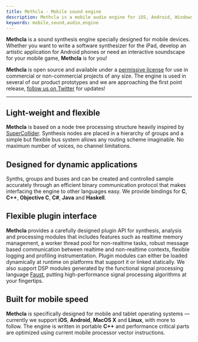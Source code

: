 ```yaml
---
title: Methcla - Mobile sound engine
description: Methcla is a mobile audio engine for iOS, Android, Windows and Linux.
keywords: mobile,sound,audio,engine
---
```

**Methcla** is a sound synthesis engine specially designed for mobile devices. Whether you want to write a software synthesizer for the iPad, develop an artistic application for Android phones or need an interactive soundscape for your mobile game, **Methcla** is for you!

**Methcla** is open source and available under a [permissive license](http://www.apache.org/licenses/LICENSE-2.0.html) for use in commercial or non-commercial projects of any size. The engine is used in several of our product prototypes and we are approaching the first point release, [follow us on Twitter](http://twitter.com/methcla) for updates!

<!-- Developed by [Stefan Kersten](http://twitter.com/kaoskorobase), longtime open source contributor ([SuperCollider](), [Faust]()) and one of the creators of the [PLAY](http://www.soundsonline.com/PLAY) sample engine, **Methcla** is the audio backend for our soundscape creation platform [hearhear.me](http://hearhear.me)
 -->

<hr>

## Light-weight and flexible

**Methcla** is based on a node tree processing structure heavily inspired by [SuperCollider](http://supercollider.sourceforge.net). Synthesis nodes are placed in a hierarchy of groups and a simple but flexible bus system allows any routing scheme imaginable. No maximum number of voices, no channel limitations.

## Designed for dynamic applications

Synths, groups and buses and can be created and controlled sample accurately through an efficient binary communication protocol that makes interfacing the engine to other languages easy. We provide bindings for **C**, **C++**, **Objective C**, **C#**, **Java** and **Haskell**.

## Flexible plugin interface

**Methcla** provides a carefully designed plugin API for synthesis, analysis and processing modules that includes features such as realtime memory management, a worker thread pool for non-realtime tasks, robust message based communication between realtime and non-realtime contexts, flexible logging and profiling instrumentation. Plugin modules can either be loaded dynamically at runtime on platforms that support it or linked statically. We also support DSP modules generated by the functional signal processing language [Faust](http://faust.grame.fr/), putting high-performance signal processing algorithms at your fingertips.

## Built for mobile speed

**Methcla** is specifically designed for mobile and tablet operating systems &mdash; currently we support **iOS**, **Android**, **MacOS X** and **Linux**, with more to follow. The engine is written in portable **C++** and performance critical parts are optimized using current mobile processor vector instructions.
